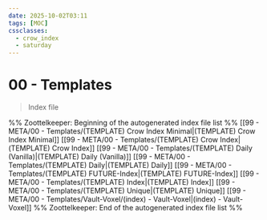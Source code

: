 ```yaml
---
date: 2025-10-02T03:11
tags: [MOC]
cssclasses:
  - crow_index
  - saturday
---
```




# 00 - Templates

> Index file 



%% Zoottelkeeper: Beginning of the autogenerated index file list  %%
 [[99 - META/00 - Templates/(TEMPLATE) Crow Index Minimal|(TEMPLATE) Crow Index Minimal]]
 [[99 - META/00 - Templates/(TEMPLATE) Crow Index|(TEMPLATE) Crow Index]]
 [[99 - META/00 - Templates/(TEMPLATE) Daily (Vanilla)|(TEMPLATE) Daily (Vanilla)]]
 [[99 - META/00 - Templates/(TEMPLATE) Daily|(TEMPLATE) Daily]]
 [[99 - META/00 - Templates/(TEMPLATE) FUTURE-Index|(TEMPLATE) FUTURE-Index]]
 [[99 - META/00 - Templates/(TEMPLATE) Index|(TEMPLATE) Index]]
 [[99 - META/00 - Templates/(TEMPLATE) Unique|(TEMPLATE) Unique]]
 [[99 - META/00 - Templates/Vault-Voxel/(index) - Vault-Voxel|(index) - Vault-Voxel]]
%% Zoottelkeeper: End of the autogenerated index file list  %%


